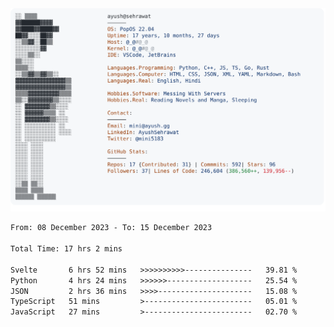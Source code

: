 <a href="https://github.com/AyushSehrawat/AyushSehrawat">
  <picture>
    <source media="(prefers-color-scheme: dark)" srcset="https://raw.githubusercontent.com/AyushSehrawat/AyushSehrawat/main/dark_mode.svg">
    <img alt="Andrew Grant's GitHub Profile README" src="https://raw.githubusercontent.com/AyushSehrawat/AyushSehrawat/main/light_mode.svg">
  </picture>
</a>

<!--START_SECTION:waka-->

```txt
From: 08 December 2023 - To: 15 December 2023

Total Time: 17 hrs 2 mins

Svelte       6 hrs 52 mins   >>>>>>>>>>---------------   39.81 %
Python       4 hrs 24 mins   >>>>>>-------------------   25.54 %
JSON         2 hrs 36 mins   >>>>---------------------   15.08 %
TypeScript   51 mins         >------------------------   05.01 %
JavaScript   27 mins         >------------------------   02.70 %
```

<!--END_SECTION:waka-->
